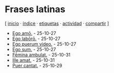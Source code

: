 # Frases latinas
[ [inicio](https://github.com/jucardus/jucardus.github.io/blob/main/index.md) · [índice](https://github.com/jucardus/jucardus.github.io/blob/main/indice.md) · [etiquetas](https://github.com/jucardus/jucardus.github.io/blob/main/etiquetas.md) · [actividad](https://github.com/jucardus/jucardus.github.io/blob/main/actividad.md) · [compartir](https://x.com/intent/tweet?text=Frases+latinas+%E2%80%94+Etiquetas%0A%0A%E2%86%92+https%3A%2F%2Fgithub.com%2Fjucardus%2Fjucardus.github.io%2Fblob%2Fmain%2Ff%2Fr%2Ffrases-latinas.md%0A%0A%23etiquetas_jucardus) ]

* [Ego amō.](https://github.com/jucardus/jucardus.github.io/blob/main/e/g/o/ego-amo.md) - 25-10-27
* [Ego labōrō.](https://github.com/jucardus/jucardus.github.io/blob/main/e/g/o/ego-laboro.md) - 25-10-27
* [Ego puerum video.](https://github.com/jucardus/jucardus.github.io/blob/main/e/g/o/ego-puerum-video.md) - 25-10-27
* [Ego sum.](https://github.com/jucardus/jucardus.github.io/blob/main/e/g/o/ego-sum.md) - 25-10-27
* [Fēmina ambulat.](https://github.com/jucardus/jucardus.github.io/blob/main/f/e/m/femina-ambulat.md) - 25-10-31
* [Ille amat.](https://github.com/jucardus/jucardus.github.io/blob/main/i/l/l/ille-amat.md) - 25-10-31
* [Puer cantat.](https://github.com/jucardus/jucardus.github.io/blob/main/p/u/e/puer-cantat.md) - 25-10-29
